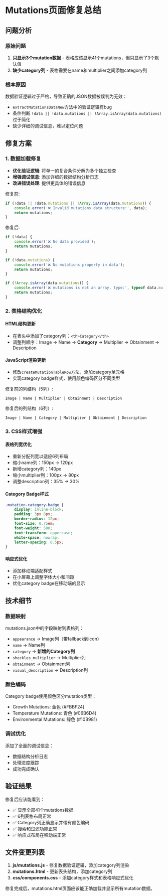 # Mutations页面修复总结

## 问题分析

### 原始问题
1. **只显示3个mutation数据** - 表格应该显示41个mutations，但只显示了3个默认值
2. **缺少category列** - 表格需要在name和multiplier之间添加category列

### 根本原因
数据验证逻辑过于严格，导致正确的JSON数据被误判为无效：
- `extractMutationsDataNew`方法中的验证逻辑有bug
- 条件判断 `!data || !data.mutations || !Array.isArray(data.mutations)` 过于简化
- 缺少详细的调试信息，难以定位问题

## 修复方案

### 1. 数据加载修复
- **优化验证逻辑**: 将单一的复合条件分解为多个独立检查
- **增强调试信息**: 添加详细的数据结构分析日志
- **改进错误处理**: 提供更具体的错误信息

修复前:
```javascript
if (!data || !data.mutations || !Array.isArray(data.mutations)) {
    console.error('❌ Invalid mutations data structure:', data);
    return mutations;
}
```

修复后:
```javascript
if (!data) {
    console.error('❌ No data provided');
    return mutations;
}

if (!data.mutations) {
    console.error('❌ No mutations property in data');
    return mutations;
}

if (!Array.isArray(data.mutations)) {
    console.error('❌ mutations is not an array, type:', typeof data.mutations);
    return mutations;
}
```

### 2. 表格结构优化

#### HTML结构更新
- 在表头中添加了category列：`<th>Category</th>`
- 调整列顺序：Image → Name → **Category** → Multiplier → Obtainment → Description

#### JavaScript渲染更新
- 修改`createMutationTableRow`方法，添加category单元格
- 实现category badge样式，使用颜色编码区分不同类型

修复前的列结构（5列）:
```
Image | Name | Multiplier | Obtainment | Description
```

修复后的列结构（6列）:
```
Image | Name | Category | Multiplier | Obtainment | Description
```

### 3. CSS样式增强

#### 表格列宽优化
- 重新分配列宽以适应6列布局
- 缩小name列：150px → 120px
- 新增category列：140px
- 缩小multiplier列：100px → 80px
- 调整description列：35% → 30%

#### Category Badge样式
```css
.mutation-category-badge {
    display: inline-block;
    padding: 3px 8px;
    border-radius: 12px;
    font-size: 0.75em;
    font-weight: 500;
    text-transform: uppercase;
    white-space: nowrap;
    letter-spacing: 0.5px;
}
```

#### 响应式优化
- 添加移动端适配样式
- 在小屏幕上调整字体大小和间距
- 优化category badge在移动端的显示

## 技术细节

### 数据映射
mutations.json中的字段映射到表格列：
- `appearance` → Image列（带fallback到icon）
- `name` → Name列
- `category` → **新增的Category列**
- `sheckles_multiplier` → Multiplier列
- `obtainment` → Obtainment列
- `visual_description` → Description列

### 颜色编码
Category badge使用颜色区分mutation类型：
- Growth Mutations: 金色 (#FBBF24)
- Temperature Mutations: 青色 (#06B6D4)  
- Environmental Mutations: 绿色 (#10B981)

### 调试优化
添加了全面的调试信息：
- 数据结构分析日志
- 处理进度跟踪
- 成功完成确认

## 验证结果

修复后应该能看到：
- ✅ 显示全部41个mutations数据
- ✅ 6列表格布局正常
- ✅ Category列正确显示并带有颜色编码
- ✅ 搜索和过滤功能正常
- ✅ 响应式布局在移动端正常

## 文件变更列表

1. **js/mutations.js** - 修复数据验证逻辑，添加category列渲染
2. **mutations.html** - 更新表头结构，添加category列
3. **css/components.css** - 添加category样式和表格响应式优化

修复完成后，mutations.html页面应该能正确加载并显示所有mutation数据。 